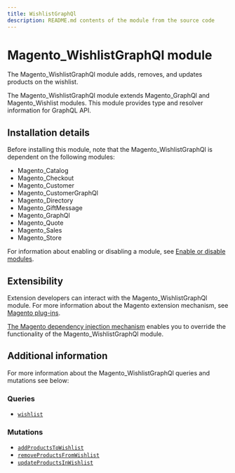 ```yaml
---
title: WishlistGraphQl
description: README.md contents of the module from the source code
---
```


# Magento_WishlistGraphQl module

The Magento_WishlistGraphQl module adds, removes, and updates products on the wishlist.

The Magento_WishlistGraphQl module extends Magento_GraphQl and Magento_Wishlist modules. This module provides type and resolver information for GraphQL API.

## Installation details

Before installing this module, note that the Magento_WishlistGraphQl is dependent on the following modules:

- Magento_Catalog
- Magento_Checkout
- Magento_Customer
- Magento_CustomerGraphQl
- Magento_Directory
- Magento_GiftMessage
- Magento_GraphQl
- Magento_Quote
- Magento_Sales
- Magento_Store

For information about enabling or disabling a module, see [Enable or disable modules](https://devdocs.magento.com/guides/v2.4/install-gde/install/cli/install-cli-subcommands-enable.html).

## Extensibility

Extension developers can interact with the Magento_WishlistGraphQl module. For more information about the Magento extension mechanism, see [Magento plug-ins](https://developer.adobe.com/commerce/php/development/components/plugins/).

[The Magento dependency injection mechanism](https://developer.adobe.com/commerce/php/development/components/dependency-injection/) enables you to override the functionality of the Magento_WishlistGraphQl module.

## Additional information

For more information about the Magento_WishlistGraphQl queries and mutations see below:

### Queries

- [`wishlist`](https://devdocs.magento.com/guides/v2.4/graphql/queries/wishlist.html)

### Mutations

- [`addProductsToWishlist`](https://devdocs.magento.com/guides/v2.4/graphql/mutations/add-products-to-wishlist.html)
- [`removeProductsFromWishlist`](https://devdocs.magento.com/guides/v2.4/graphql/mutations/remove-products-from-wishlist.html)
- [`updateProductsInWishlist`](https://devdocs.magento.com/guides/v2.4/graphql/mutations/update-products-in-wishlist.html)
